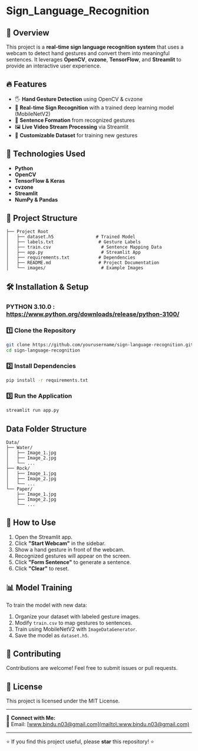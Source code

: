 # Sign_Language_Recognition



## 📌 Overview

This project is a **real-time sign language recognition system** that uses a webcam to detect hand gestures and convert them into meaningful sentences. It leverages **OpenCV**, **cvzone**, **TensorFlow**, and **Streamlit** to provide an interactive user experience.

## 🔥 Features

- 🖐 **Hand Gesture Detection** using OpenCV & cvzone
- 🤖 **Real-time Sign Recognition** with a trained deep learning model (MobileNetV2)
- 📝 **Sentence Formation** from recognized gestures
- 🖼 **Live Video Stream Processing** via Streamlit
- 📄 **Customizable Dataset** for training new gestures

## 🚀 Technologies Used

- **Python**
- **OpenCV**
- **TensorFlow & Keras**
- **cvzone**
- **Streamlit**
- **NumPy & Pandas**

## 📂 Project Structure

```
├── Project Root
│   ├── dataset.h5                # Trained Model
│   ├── labels.txt                 # Gesture Labels
│   ├── train.csv                   # Sentence Mapping Data
│   ├── app.py                      # Streamlit App
│   ├── requirements.txt           # Dependencies
│   ├── README.md                  # Project Documentation
│   └── images/                     # Example Images
```

## 🛠 Installation & Setup

### PYTHON 3.10.0 : https://www.python.org/downloads/release/python-3100/

### 1️⃣ Clone the Repository

```bash
git clone https://github.com/yourusername/sign-language-recognition.git
cd sign-language-recognition
```

### 2️⃣ Install Dependencies

```bash
pip install -r requirements.txt
```

### 3️⃣ Run the Application

```bash
streamlit run app.py
```

## Data Folder Structure
```
Data/
├── Water/
│   ├── Image_1.jpg
│   ├── Image_2.jpg
│   └── ...
├── Rock/
│   ├── Image_1.jpg
│   ├── Image_2.jpg
│   └── ...
└── Paper/
    ├── Image_1.jpg
    ├── Image_2.jpg
    └── ...
```

## 🎯 How to Use

1. Open the Streamlit app.
2. Click **"Start Webcam"** in the sidebar.
3. Show a hand gesture in front of the webcam.
4. Recognized gestures will appear on the screen.
5. Click **"Form Sentence"** to generate a sentence.
6. Click **"Clear"** to reset.

## 📊 Model Training

To train the model with new data:

1. Organize your dataset with labeled gesture images.
2. Modify `train.csv` to map gestures to sentences.
3. Train using MobileNetV2 with `ImageDataGenerator`.
4. Save the model as `dataset.h5`.

## 🤝 Contributing

Contributions are welcome! Feel free to submit issues or pull requests.

## 📜 License

This project is licensed under the MIT License.

---

🔗 **Connect with Me:**\
📧 Email: [www.bindu.n03@gmail.com](mailto\:www.bindu.n03@gmail.com)

---

⭐ If you find this project useful, please **star** this repository! ⭐
